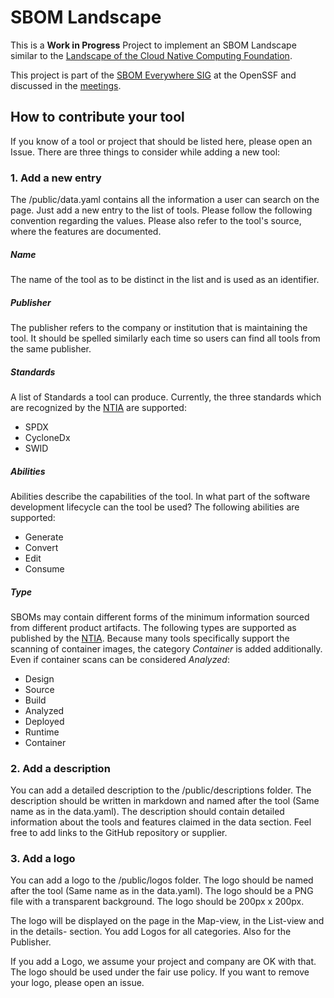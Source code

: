 # SBOM Landscape

This is a **Work in Progress** Project to implement an SBOM Landscape similar to the [Landscape of the Cloud Native Computing Foundation](https://landscape.cncf.io/). 

This project is part of the [SBOM Everywhere SIG](https://github.com/ossf/sbom-everywhere) at the OpenSSF and discussed in the [meetings](https://docs.google.com/document/d/193ODRga1F49WKPYYR79SNi9b27mChBqpOf5iiWJcMso/edit).

## How to contribute your tool
If you know of a tool or project that should be listed here, please open an Issue. There are three things to consider while adding a new tool:

### 1. Add a new entry
The /public/data.yaml contains all the information a user can search on the page. Just add a new entry to the list of tools. Please follow the following convention regarding the values. Please also refer to the tool's source, where the features are documented.

##### Name
The name of the tool as to be distinct in the list and is used as an identifier.

##### Publisher
The publisher refers to the company or institution that is maintaining the tool. It should be spelled similarly each time so users can find all tools from the same publisher.

##### Standards
A list of Standards a tool can produce. Currently, the three standards which are recognized by the [NTIA](https://www.ntia.gov/sites/default/files/publications/sbom_formats_survey-version-2021_0.pdf) are supported:
- SPDX
- CycloneDx
- SWID

##### Abilities
Abilities describe the capabilities of the tool. In what part of the software development lifecycle can the tool be used? The following abilities are supported:
- Generate
- Convert
- Edit
- Consume

##### Type
SBOMs may contain different forms of the minimum information sourced from different
product artifacts. The following types are supported as published by the [NTIA](https://www.cisa.gov/resources-tools/resources/types-software-bill-materials-sbom). Because many tools specifically support the scanning of container images, the category *Container* is added additionally. Even if container scans can be considered *Analyzed*:
- Design
- Source
- Build
- Analyzed
- Deployed
- Runtime
- Container

### 2. Add a description
You can add a detailed description to the /public/descriptions folder. The description should be written in markdown and named after the tool (Same name as in the data.yaml). The description should contain detailed information about the tools and features claimed in the data section. Feel free to add links to the GitHub repository or supplier.

### 3. Add a logo
You can add a logo to the /public/logos folder. The logo should be named after the tool (Same name as in the data.yaml). The logo should be a PNG file with a transparent background. The logo should be 200px x 200px.

The logo will be displayed on the page in the Map-view, in the List-view and in the details- section. You add Logos for all categories. Also for the Publisher.

If you add a Logo, we assume your project and company are OK with that. The logo should be used under the fair use policy. If you want to remove your logo, please open an issue.
